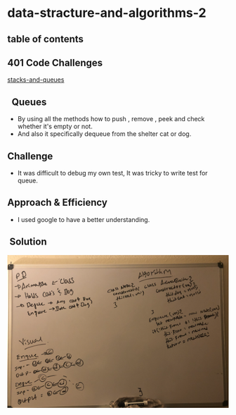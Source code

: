 # data-stracture-and-algorithms-2

## table of contents 

## 401 Code Challenges

[stacks-and-queues](https://github.com/henok-6411/data-stracture-and-algorithms-2/pull/12)

##   Queues

- By using all the methods how to push , remove , peek and check whether it's empty or not.
- And also it specifically dequeue from the shelter cat or dog.

## Challenge

- It was difficult to debug my own test, It was tricky to write test for queue.

## Approach & Efficiency

- I used google to have a better understanding.

##  Solution

![array-reverse](assets/animalShelter.jpg)
